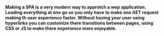 #### Making a SPA is a very modern way to approtch a wep application. Loading everything at one go so you only have to make one GET request making th user experience faster. Without having your user using hyperlinks you can customize there transitions between pages, using CSS or JS to make there experience more enjoyable.